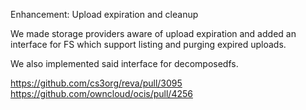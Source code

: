 Enhancement: Upload expiration and cleanup

We made storage providers aware of upload expiration and added an interface
for FS which support listing and purging expired uploads.

We also implemented said interface for decomposedfs.

https://github.com/cs3org/reva/pull/3095
https://github.com/owncloud/ocis/pull/4256
